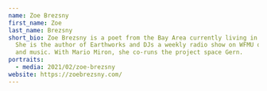 ```yaml
---
name: Zoe Brezsny
first_name: Zoe
last_name: Brezsny
short_bio: Zoe Brezsny is a poet from the Bay Area currently living in Brooklyn.
  She is the author of Earthworks and DJs a weekly radio show on WFMU of poetry
  and music. With Mario Miron, she co-runs the project space Gern.
portraits:
  - media: 2021/02/zoe-brezsny
website: https://zoebrezsny.com/
---
```

